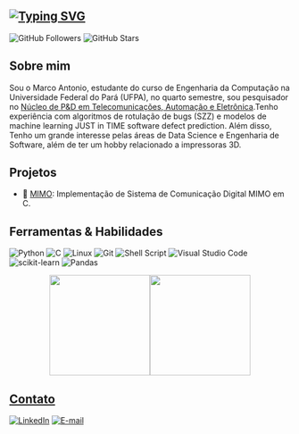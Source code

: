 [![Typing SVG](https://readme-typing-svg.demolab.com?font=Noto+Sans+MonoPause&weight=700&size=24&duration=4999&pause=1000&color=76bdfc&&vCenter=true&width=435&lines=Hi!+I%C2%B4m+Marco+Mau%C3%A9s+🖥️)](https://git.io/typing-svg)
---
![GitHub Followers](https://img.shields.io/github/followers/mauesjr?style=social)
![GitHub Stars](https://img.shields.io/github/stars/mauesjr?style=social)

## Sobre mim
Sou o Marco Antonio, estudante do curso de Engenharia da Computação na Universidade Federal do Pará (UFPA), no quarto semestre, sou pesquisador no [Núcleo de P&D em Telecomunicações, Automação e Eletrônica](https://github.com/lasseufpa).Tenho experiência com algoritmos de rotulação de bugs (SZZ) e modelos de machine learning JUST in TIME software defect prediction. Além disso, Tenho um grande interesse pelas áreas de Data Science e Engenharia de Software, além de ter um hobby relacionado a impressoras 3D.

## Projetos

- 📡 [MIMO](https://jvictorferreira3301.github.io/Projeto-de-Engenharia-II/): Implementação de Sistema de Comunicação Digital MIMO em C.

## Ferramentas & Habilidades

![Python](https://img.shields.io/badge/python-3670A0?style=for-the-badge&logo=python&logoColor=ffdd54)
![C](https://img.shields.io/badge/c-%2300599C.svg?style=for-the-badge&logo=c&logoColor=white)
![Linux](https://img.shields.io/badge/Linux-FCC624?style=for-the-badge&logo=linux&logoColor=black)
![Git](https://img.shields.io/badge/git-%23F05033.svg?style=for-the-badge&logo=git&logoColor=white)
![Shell Script](https://img.shields.io/badge/shell-%23121011.svg?style=for-the-badge&logo=gnu-bash&logoColor=yellow)
![Visual Studio Code](https://img.shields.io/badge/VS%20Code-0078d7.svg?style=for-the-badge&logo=visual-studio-code&logoColor=white)
![scikit-learn](https://img.shields.io/badge/scikit--learn-%23F7931E.svg?style=for-the-badge&logo=scikit-learn&logoColor=white)
![Pandas](https://img.shields.io/badge/pandas-%23150458.svg?style=for-the-badge&logo=pandas&logoColor=white)

<p align="center" style="display: flex; justify-content: center; align-items: center;">
 <a href="https://github.com/jvictorferreira3301">
  <img height="180em" src="https://github-readme-stats-eight-theta.vercel.app/api/top-langs/?username=mauesjr&layout=compact&langs_count=8&theme=tokyonight"/>
</a>
 <a href="https://github.com/mauesjr">
    <img height="180em" src="https://github-readme-stats-eight-theta.vercel.app/api?username=jvictorferreira3301&show_icons=true&theme=tokyonight&include_all_commits=true&count_private=true"/>
</p>

   
## Contato

[![LinkedIn](https://img.shields.io/badge/-LinkedIn-000?style=for-the-badge&logo=linkedin&logoColor=76bdfc&color:ff5d8f)](www.linkedin.com/in/marcomaues)
[![E-mail](https://img.shields.io/badge/-Email-000?style=for-the-badge&logo=microsoft-outlook&logoColor=76bdfc&color:ff5d8f)](mailto:marcomauesjr@gmail.com)
